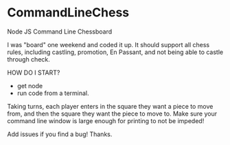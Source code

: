 # CommandLineChess
Node JS Command Line Chessboard

I was "board" one weekend and coded it up.  It should support all chess rules, including castling, promotion, En Passant, and not being able to castle through check.

HOW DO I START?
- get node
- run code from a terminal.

Taking turns, each player enters in the square they want a piece to move from, and then the square they want the piece to move to.
Make sure your command line window is large enough for printing to not be impeded!

Add issues if you find a bug! 
Thanks.
